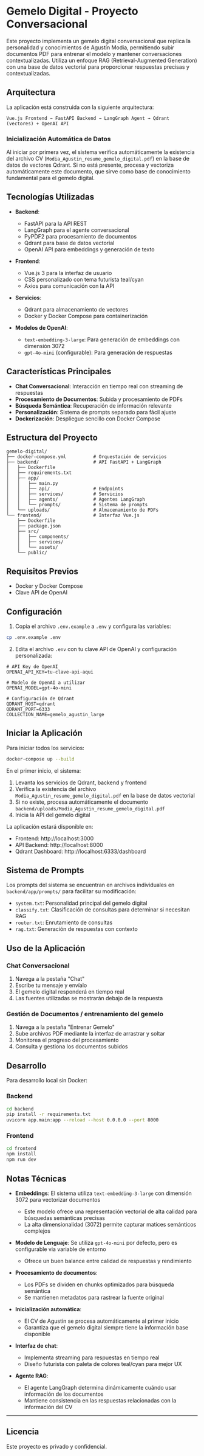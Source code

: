 # Gemelo Digital - Proyecto Conversacional

Este proyecto implementa un gemelo digital conversacional que replica la personalidad y conocimientos de Agustín Modia, permitiendo subir documentos PDF para entrenar el modelo y mantener conversaciones contextualizadas. Utiliza un enfoque RAG (Retrieval-Augmented Generation) con una base de datos vectorial para proporcionar respuestas precisas y contextualizadas.

## Arquitectura

La aplicación está construida con la siguiente arquitectura:

```
Vue.js Frontend → FastAPI Backend → LangGraph Agent → Qdrant (vectores) + OpenAI API
```

### Inicialización Automática de Datos

Al iniciar por primera vez, el sistema verifica automáticamente la existencia del archivo CV (`Modia_Agustin_resume_gemelo_digital.pdf`) en la base de datos de vectores Qdrant. Si no está presente, procesa y vectoriza automáticamente este documento, que sirve como base de conocimiento fundamental para el gemelo digital.

## Tecnologías Utilizadas

- **Backend**: 
  - FastAPI para la API REST
  - LangGraph para el agente conversacional
  - PyPDF2 para procesamiento de documentos
  - Qdrant para base de datos vectorial
  - OpenAI API para embeddings y generación de texto

- **Frontend**:
  - Vue.js 3 para la interfaz de usuario
  - CSS personalizado con tema futurista teal/cyan
  - Axios para comunicación con la API

- **Servicios**:
  - Qdrant para almacenamiento de vectores
  - Docker y Docker Compose para containerización

- **Modelos de OpenAI**:
  - `text-embedding-3-large`: Para generación de embeddings con dimensión 3072
  - `gpt-4o-mini` (configurable): Para generación de respuestas

## Características Principales

- **Chat Conversacional**: Interacción en tiempo real con streaming de respuestas
- **Procesamiento de Documentos**: Subida y procesamiento de PDFs
- **Búsqueda Semántica**: Recuperación de información relevante
- **Personalización**: Sistema de prompts separado para fácil ajuste
- **Dockerización**: Despliegue sencillo con Docker Compose

## Estructura del Proyecto

```
gemelo-digital/
├── docker-compose.yml          # Orquestación de servicios
├── backend/                    # API FastAPI + LangGraph
│   ├── Dockerfile
│   ├── requirements.txt
│   ├── app/
│   │   ├── main.py
│   │   ├── api/                # Endpoints
│   │   ├── services/           # Servicios
│   │   ├── agents/             # Agentes LangGraph  
│   │   └── prompts/            # Sistema de prompts
│   └── uploads/                # Almacenamiento de PDFs
└── frontend/                   # Interfaz Vue.js
    ├── Dockerfile
    ├── package.json
    ├── src/
    │   ├── components/
    │   ├── services/
    │   └── assets/
    └── public/
```

## Requisitos Previos

- Docker y Docker Compose
- Clave API de OpenAI

## Configuración

1. Copia el archivo `.env.example` a `.env` y configura las variables:

```bash
cp .env.example .env
```

2. Edita el archivo `.env` con tu clave API de OpenAI y configuración personalizada:

```
# API Key de OpenAI
OPENAI_API_KEY=tu-clave-api-aqui

# Modelo de OpenAI a utilizar
OPENAI_MODEL=gpt-4o-mini

# Configuración de Qdrant
QDRANT_HOST=qdrant
QDRANT_PORT=6333
COLLECTION_NAME=gemelo_agustin_large
```

## Iniciar la Aplicación

Para iniciar todos los servicios:

```bash
docker-compose up --build
```

En el primer inicio, el sistema:
1. Levanta los servicios de Qdrant, backend y frontend
2. Verifica la existencia del archivo `Modia_Agustin_resume_gemelo_digital.pdf` en la base de datos vectorial
3. Si no existe, procesa automáticamente el documento `backend/uploads/Modia_Agustin_resume_gemelo_digital.pdf`
4. Inicia la API del gemelo digital

La aplicación estará disponible en:
- Frontend: http://localhost:3000
- API Backend: http://localhost:8000
- Qdrant Dashboard: http://localhost:6333/dashboard

## Sistema de Prompts

Los prompts del sistema se encuentran en archivos individuales en `backend/app/prompts/` para facilitar su modificación:

- `system.txt`: Personalidad principal del gemelo digital
- `classify.txt`: Clasificación de consultas para determinar si necesitan RAG
- `router.txt`: Enrutamiento de consultas
- `rag.txt`: Generación de respuestas con contexto

## Uso de la Aplicación

### Chat Conversacional

1. Navega a la pestaña "Chat"
2. Escribe tu mensaje y envíalo
3. El gemelo digital responderá en tiempo real
4. Las fuentes utilizadas se mostrarán debajo de la respuesta

### Gestión de Documentos / entrenamiento del gemelo

1. Navega a la pestaña "Entrenar Gemelo"
2. Sube archivos PDF mediante la interfaz de arrastrar y soltar
3. Monitorea el progreso del procesamiento
4. Consulta y gestiona los documentos subidos

## Desarrollo

Para desarrollo local sin Docker:

### Backend

```bash
cd backend
pip install -r requirements.txt
uvicorn app.main:app --reload --host 0.0.0.0 --port 8000
```

### Frontend

```bash
cd frontend
npm install
npm run dev
```

## Notas Técnicas

- **Embeddings**: El sistema utiliza `text-embedding-3-large` con dimensión 3072 para vectorizar documentos
  - Este modelo ofrece una representación vectorial de alta calidad para búsquedas semánticas precisas
  - La alta dimensionalidad (3072) permite capturar matices semánticos complejos

- **Modelo de Lenguaje**: Se utiliza `gpt-4o-mini` por defecto, pero es configurable via variable de entorno
  - Ofrece un buen balance entre calidad de respuestas y rendimiento

- **Procesamiento de documentos**:
  - Los PDFs se dividen en chunks optimizados para búsqueda semántica
  - Se mantienen metadatos para rastrear la fuente original

- **Inicialización automática**:
  - El CV de Agustín se procesa automáticamente al primer inicio
  - Garantiza que el gemelo digital siempre tiene la información base disponible

- **Interfaz de chat**:
  - Implementa streaming para respuestas en tiempo real
  - Diseño futurista con paleta de colores teal/cyan para mejor UX

- **Agente RAG**:
  - El agente LangGraph determina dinámicamente cuándo usar información de los documentos
  - Mantiene consistencia en las respuestas relacionadas con la información del CV

---

## Licencia

Este proyecto es privado y confidencial.
